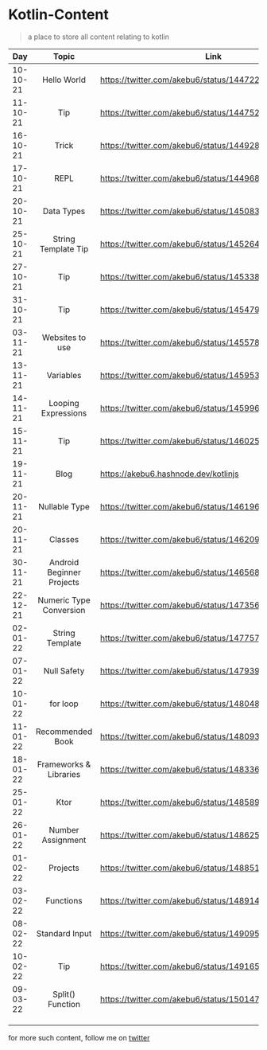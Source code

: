 # Kotlin-Content
> a place to store all content relating to kotlin

| **Day** | **Topic** | **Link** |
| --- | :-----: | ---- |  
| 10-10-21 | Hello World | https://twitter.com/akebu6/status/1447224940105814024 | 
| 11-10-21 | Tip | https://twitter.com/akebu6/status/1447521094206951425 | 
| 16-10-21 | Trick | https://twitter.com/akebu6/status/1449289724309422081 | 
| 17-10-21 | REPL | https://twitter.com/akebu6/status/1449681366925332484 | 
| 20-10-21 | Data Types | https://twitter.com/akebu6/status/1450835051604844545 | 
| 25-10-21 | String Template Tip | https://twitter.com/akebu6/status/1452641275052797952 | 
| 27-10-21 | Tip | https://twitter.com/akebu6/status/1453383336555122691 | 
| 31-10-21 | Tip | https://twitter.com/akebu6/status/1454795771908403202 | 
| 03-11-21 | Websites to use | https://twitter.com/akebu6/status/1455786363064918020 | 
| 13-11-21 | Variables | https://twitter.com/akebu6/status/1459536613369860105 | 
| 14-11-21 | Looping Expressions | https://twitter.com/akebu6/status/1459963692771069957 | 
| 15-11-21 | Tip | https://twitter.com/akebu6/status/1460253044533346307 | 
| 19-11-21 | Blog | https://akebu6.hashnode.dev/kotlinjs | 
| 20-11-21 | Nullable Type | https://twitter.com/akebu6/status/1461963580908187649 | 
| 20-11-21 | Classes | https://twitter.com/akebu6/status/1462095648770215941 | 
| 30-11-21 | Android Beginner Projects | https://twitter.com/akebu6/status/1465684173214167046 | 
| 22-12-21 | Numeric Type Conversion | https://twitter.com/akebu6/status/1473566001212047361 | 
| 02-01-22 | String Template | https://twitter.com/akebu6/status/1477570815042412544 | 
| 07-01-22 | Null Safety | https://twitter.com/akebu6/status/1479392406474661889 | 
| 10-01-22 | for loop | https://twitter.com/akebu6/status/1480483421076049921 | 
| 11-01-22 | Recommended Book | https://twitter.com/akebu6/status/1480938354845929479 | 
| 18-01-22 | Frameworks & Libraries | https://twitter.com/akebu6/status/1483368480367947783 | 
| 25-01-22 | Ktor | https://twitter.com/akebu6/status/1485891284996874240 | 
| 26-01-22 | Number Assignment | https://twitter.com/akebu6/status/1486251113821188101  | 
| 01-02-22 | Projects | https://twitter.com/akebu6/status/1488512423464157185 | 
| 03-02-22 | Functions | https://twitter.com/akebu6/status/1489142669569892353 | 
| 08-02-22 | Standard Input | https://twitter.com/akebu6/status/1490955698041389067 | 
| 10-02-22 | Tip | https://twitter.com/akebu6/status/1491653161962164228 | 
| 09-03-22 | Split() Function | https://twitter.com/akebu6/status/1501470148313731074 | 
|  |  |  | 
|  |  |  | 
|  |  |  |


for more such content, follow me on [twitter](https://twitter.com/akebu6)
